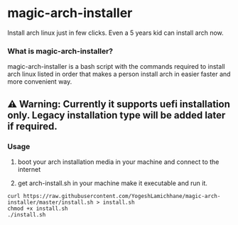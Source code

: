 # magic-arch-installer
Install arch linux just in few clicks. Even a 5 years kid can install arch now.

### What is magic-arch-installer?
magic-arch-installer is a bash script with the commands required to install arch linux listed in order that makes a person install arch in easier faster and more convenient way.

## ⚠️ Warning: Currently it supports uefi installation only. Legacy installation type will be added later if required.

### Usage
1. boot your arch installation media in your machine and connect to the internet

2. get arch-install.sh in your machine make it executable and run it.
```
curl https://raw.githubusercontent.com/YogeshLamichhane/magic-arch-installer/master/install.sh > install.sh
chmod +x install.sh
./install.sh
```
